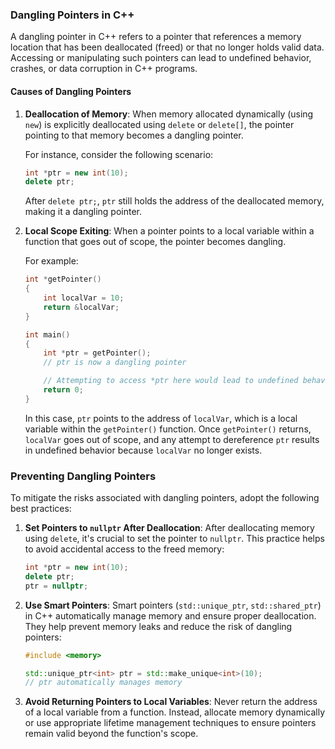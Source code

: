 ### Dangling Pointers in C++

A dangling pointer in C++ refers to a pointer that references a memory location that has been deallocated (freed) or that no longer holds valid data. Accessing or manipulating such pointers can lead to undefined behavior, crashes, or data corruption in C++ programs.

#### Causes of Dangling Pointers

1. **Deallocation of Memory**:
   When memory allocated dynamically (using `new`) is explicitly deallocated using `delete` or `delete[]`, the pointer pointing to that memory becomes a dangling pointer.

   For instance, consider the following scenario:

   ```cpp
   int *ptr = new int(10);
   delete ptr;
   ```

   After `delete ptr;`, `ptr` still holds the address of the deallocated memory, making it a dangling pointer.

2. **Local Scope Exiting**:
   When a pointer points to a local variable within a function that goes out of scope, the pointer becomes dangling.

   For example:

   ```cpp
   int *getPointer()
   {
       int localVar = 10;
       return &localVar;
   }

   int main()
   {
       int *ptr = getPointer();
       // ptr is now a dangling pointer

       // Attempting to access *ptr here would lead to undefined behavior
       return 0;
   }
   ```

   In this case, `ptr` points to the address of `localVar`, which is a local variable within the `getPointer()` function. Once `getPointer()` returns, `localVar` goes out of scope, and any attempt to dereference `ptr` results in undefined behavior because `localVar` no longer exists.

### Preventing Dangling Pointers

To mitigate the risks associated with dangling pointers, adopt the following best practices:

1. **Set Pointers to `nullptr` After Deallocation**:
   After deallocating memory using `delete`, it's crucial to set the pointer to `nullptr`. This practice helps to avoid accidental access to the freed memory:

   ```cpp
   int *ptr = new int(10);
   delete ptr;
   ptr = nullptr;
   ```

2. **Use Smart Pointers**:
   Smart pointers (`std::unique_ptr`, `std::shared_ptr`) in C++ automatically manage memory and ensure proper deallocation. They help prevent memory leaks and reduce the risk of dangling pointers:

   ```cpp
   #include <memory>

   std::unique_ptr<int> ptr = std::make_unique<int>(10);
   // ptr automatically manages memory
   ```

3. **Avoid Returning Pointers to Local Variables**:
   Never return the address of a local variable from a function. Instead, allocate memory dynamically or use appropriate lifetime management techniques to ensure pointers remain valid beyond the function's scope.
